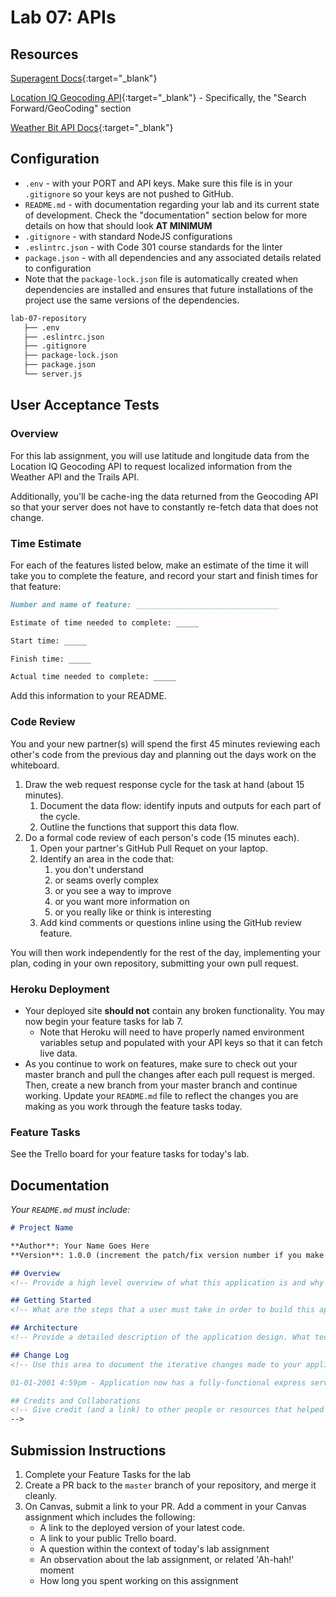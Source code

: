 # Lab 07: APIs

## Resources

[Superagent Docs](https://visionmedia.github.io/superagent/){:target="_blank"}

[Location IQ Geocoding API](https://locationiq.com/docs#forward-geocoding){:target="_blank"} - Specifically, the "Search Forward/GeoCoding" section

[Weather Bit API Docs](https://www.weatherbit.io/){:target="_blank"}

## Configuration

- `.env` - with your PORT and API keys. Make sure this file is in your `.gitignore` so your keys are not pushed to GitHub.
- `README.md` - with documentation regarding your lab and its current state of development. Check the "documentation" section below for more details on how that should look **AT MINIMUM**
- `.gitignore` - with standard NodeJS configurations
- `.eslintrc.json` - with Code 301 course standards for the linter
- `package.json` - with all dependencies and any associated details related to configuration
- Note that the `package-lock.json` file is automatically created when dependencies are installed and ensures that future installations of the project use the same versions of the dependencies.

```sh
lab-07-repository
   ├── .env
   ├── .eslintrc.json
   ├── .gitignore
   ├── package-lock.json
   ├── package.json
   └── server.js
```

## User Acceptance Tests

### Overview

For this lab assignment, you will use latitude and longitude data from the Location IQ Geocoding API to request localized information from the Weather API and the Trails API.

Additionally, you'll be cache-ing the data returned from the Geocoding API so that your server does not have to constantly re-fetch data that does not change.

### Time Estimate

For each of the features listed below, make an estimate of the time it will take you to complete the feature, and record your start and finish times for that feature:

```markdown
Number and name of feature: ________________________________

Estimate of time needed to complete: _____

Start time: _____

Finish time: _____

Actual time needed to complete: _____
```

Add this information to your README.

### Code Review

You and your new partner(s) will spend the first 45 minutes reviewing each other's code from the previous day and planning out the days work on the whiteboard.

1. Draw the web request response cycle for the task at hand (about 15 minutes).
   1. Document the data flow: identify inputs and outputs for each part of the cycle.
   1. Outline the functions that support this data flow.
1. Do a formal code review of each person's code (15 minutes each).
   1. Open your partner's GitHub Pull Requet on your laptop.
   1. Identify an area in the code that:
      1. you don't understand
      1. or seams overly complex
      1. or you see a way to improve
      1. or you want more information on
      1. or you really like or think is interesting
   1. Add kind comments or questions inline using the GitHub review feature.

You will then work independently for the rest of the day, implementing your plan, coding in your own repository, submitting your own pull request.

### Heroku Deployment

- Your deployed site **should not** contain any broken functionality. You may now begin your feature tasks for lab 7.
  - Note that Heroku will need to have properly named environment variables setup and populated with your API keys so that it can fetch live data.
- As you continue to work on features, make sure to check out your master branch and pull the changes after each pull request is merged. Then, create a new branch from your master branch and continue working. Update your `README.md` file to reflect the changes you are making as you work through the feature tasks today.

### Feature Tasks

See the Trello board for your feature tasks for today's lab.

## Documentation

_Your `README.md` must include:_

```md
# Project Name

**Author**: Your Name Goes Here
**Version**: 1.0.0 (increment the patch/fix version number if you make more commits past your first submission)

## Overview
<!-- Provide a high level overview of what this application is and why you are building it, beyond the fact that it's an assignment for this class. (i.e. What's your problem domain?) -->

## Getting Started
<!-- What are the steps that a user must take in order to build this app on their own machine and get it running? -->

## Architecture
<!-- Provide a detailed description of the application design. What technologies (languages, libraries, etc) you're using, and any other relevant design information. -->

## Change Log
<!-- Use this area to document the iterative changes made to your application as each feature is successfully implemented. Use time stamps. Here's an examples:

01-01-2001 4:59pm - Application now has a fully-functional express server, with a GET route for the location resource.

## Credits and Collaborations
<!-- Give credit (and a link) to other people or resources that helped you build this application. -->
-->
```

## Submission Instructions

1. Complete your Feature Tasks for the lab
1. Create a PR back to the `master` branch of your repository, and merge it cleanly.
1. On Canvas, submit a link to your PR. Add a comment in your Canvas assignment which includes the following:
    - A link to the deployed version of your latest code.
    - A link to your public Trello board.
    - A question within the context of today's lab assignment
    - An observation about the lab assignment, or related 'Ah-hah!' moment
    - How long you spent working on this assignment
